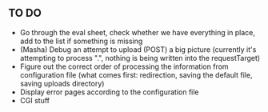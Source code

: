 ## TO DO
- Go through the eval sheet, check whether we have everything in place, add to the list if something is missing
- (Masha) Debug an attempt to upload (POST) a big picture (currently it's attempting to process ".", nothing is being written into the requestTarget)
- Figure out the correct order of processing the information from configuration file (what comes first: redirection, saving the default file, saving uploads directory)
- Display error pages according to the configuration file
- CGI stuff